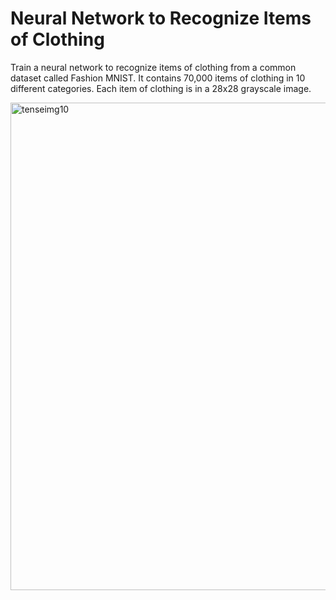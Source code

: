 # Neural Network to Recognize Items of Clothing

Train a neural network to recognize items of clothing from a common dataset called Fashion MNIST. It contains 70,000 items of clothing in 10 different categories. Each item of clothing is in a 28x28 grayscale image.

<img width="780" alt="tenseimg10" src="https://user-images.githubusercontent.com/71711279/124877587-6cc89b80-dff5-11eb-85ff-d62eab2a0f24.png">
